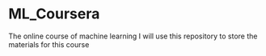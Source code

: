 # ML_Coursera
The online course of machine learning
I will use this repository to store the materials for this course

